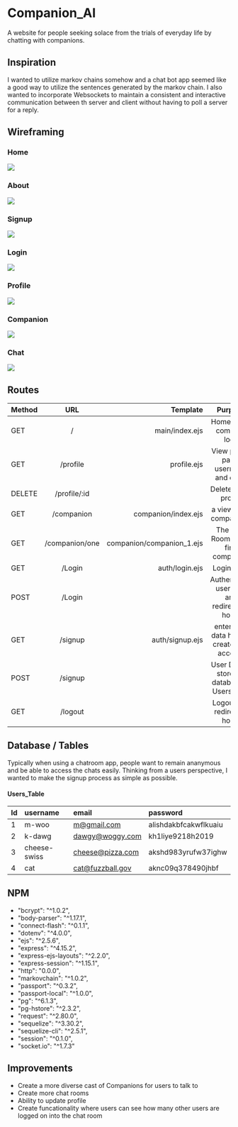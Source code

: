 # Companion_AI
A website for people seeking solace from the trials of everyday life by chatting with companions.

## Inspiration
I wanted to utilize markov chains somehow and a chat bot app seemed like a good way to utilize the sentences generated by the markov chain.
I also wanted to incorporate Websockets to maintain a consistent and interactive communication between th server and client without having to poll a server for a reply.

## Wireframing

### Home
![](wireframe/Home.png?raw=true)
### About
![](wireframe/about.png?raw=true)
### Signup
![](wireframe/Signup.png?raw=true)
### Login
![](wireframe/Login.png?raw=true)
### Profile
![](wireframe/Profile.png?raw=true)
### Companion
![](wireframe/companion.png?raw=true)
### Chat
![](wireframe/Chat.png?raw=true)

## Routes
| Method        | URL           | Template  | Purpose           |
| ------------- |:-------------:| -----:|:-------------:| 
|GET | / | main/index.ejs | Home page, company logo | 
|GET | /profile | profile.ejs | View profile page, username and email |
|DELETE | /profile/:id |  | Deletes user profile | 
|GET | /companion | companion/index.ejs | a view of all companions | 
|GET | /companion/one | companion/companion_1.ejs | The Chat Room of the first companion|
|GET | /Login | auth/login.ejs | Login page|
|POST | /Login | | Authenticate user data and redirects to home|
|GET | /signup | auth/signup.ejs | enter user data here to create new account|
|POST | /signup | | User Data is stored in database in Users table|
|GET | /logout | | Logout and redirect to home|


## Database / Tables

Typically when using a chatroom app, people want to remain ananymous and be able to access the chats easily. Thinking from a users perspective, I wanted to make the signup process as simple as possible. 

#### Users_Table
| Id    | username    |email     |password|
| :------------- | :------------- | :------------- | :------------- |
| 1       | m-woo       |m@gmail.com | alishdakbfcakwflkuaiu|
| 2       | k-dawg       |dawgy@woggy.com | kh1liye9218h2019|
| 3       | cheese-swiss       |cheese@pizza.com | akshd983yrufw37ighw|
| 4       | cat       |cat@fuzzball.gov | aknc09q378490jhbf|

## NPM

* "bcrypt": "^1.0.2",
* "body-parser": "^1.17.1",
* "connect-flash": "^0.1.1",
* "dotenv": "^4.0.0",
* "ejs": "^2.5.6",
* "express": "^4.15.2",
* "express-ejs-layouts": "^2.2.0",
* "express-session": "^1.15.1",
* "http": "0.0.0",
* "markovchain": "^1.0.2",
* "passport": "^0.3.2",
* "passport-local": "^1.0.0",
* "pg": "^6.1.3",
* "pg-hstore": "^2.3.2",
* "request": "^2.80.0",
* "sequelize": "^3.30.2",
* "sequelize-cli": "^2.5.1",
* "session": "^0.1.0",
* "socket.io": "^1.7.3"

## Improvements 

* Create a more diverse cast of Companions for users to talk to
* Create more chat rooms 
* Ability to update profile
* Create funcationality where users can see how many other users are logged on into the chat room



